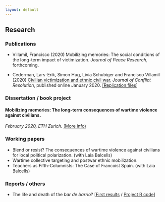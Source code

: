 ```yaml
---
layout: default
---
```


## Research

### Publications

* Villamil, Francisco (2020) Mobilizing memories: The social conditions of the long-term impact of victimization. *Journal of Peace Research*, forthcoming.

* Cederman, Lars-Erik, Simon Hug, Livia Schubiger and Francisco Villamil (2020) [Civilian victimization and ethnic civil war.](https://journals.sagepub.com/doi/full/10.1177/0022002719898873) *Journal of Conflict Resolution*, published online January 2020. [[Replication files]](https://github.com/franvillamil/franvillamil.github.io/raw/master/files/replication_cederman_et_al_2020.zip)

### Dissertation / book project

#### Mobilizing memories: The long-term consequences of wartime violence against civilians.

*February 2020, ETH Zurich.* [(More info)](./dissertation.html)
    
### Working papers

* Blend or resist? The consequences of wartime violence against civilians for local political polarization. (with Laia Balcells)
* Wartime collective targeting and postwar ethnic mobilization.
* Teachers as Fifth-Columnists: The Case of Francoist Spain. (with Laia Balcells)

### Reports / others

* The life and death of the *bar de barrio*? [[First results](https://github.com/franvillamil/tripadvisor_reviews/blob/master/writing/report.pdf) / [Project R code](https://github.com/franvillamil/tripadvisor_reviews)]
